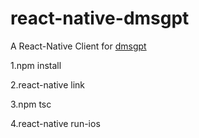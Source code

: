 # react-native-dmsgpt
A React-Native Client for [dmsgpt](http://www.dmsgpt.com/)

1.npm install 

2.react-native link 

3.npm tsc

4.react-native run-ios


